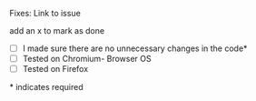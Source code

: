 Fixes: Link to issue

<!-- A breif description of what you did -->

add an x to mark as done
- [ ] I made sure there are no unnecessary changes in the code*
- [ ] Tested on Chromium- Browser OS
- [ ] Tested on Firefox

\* indicates required
